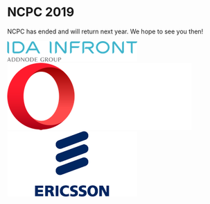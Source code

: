 # NCPC 2019

NCPC has ended and will return next year. We hope to see you then!

<div id="sponsor-container">
    <img class="sponsor" src="/static/img/idainfront_logo.png" alt="ida infront">
    <img class="sponsor" src="/static/img/opera_dark_logo.png" alt="opera">
    <img class="sponsor" src="/static/img/ericsson_logo.png" alt="ericsson">
</div>
